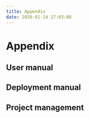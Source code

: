 ```yaml
---
title: Appendix
date: 2020-01-14 17:03:08
---
```


# Appendix

## User manual

## Deployment manual

## Project management